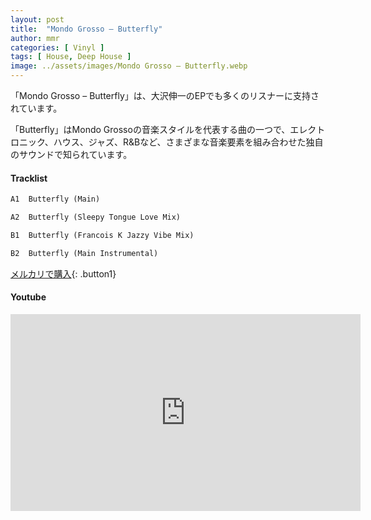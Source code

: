 ```yaml
---
layout: post
title:  "Mondo Grosso – Butterfly"
author: mmr
categories: [ Vinyl ]
tags: [ House, Deep House ]
image: ../assets/images/Mondo Grosso – Butterfly.webp
---
```


「Mondo Grosso – Butterfly」は、大沢伸一のEPでも多くのリスナーに支持されています。

「Butterfly」はMondo Grossoの音楽スタイルを代表する曲の一つで、エレクトロニック、ハウス、ジャズ、R&Bなど、さまざまな音楽要素を組み合わせた独自のサウンドで知られています。

#### Tracklist
```md
A1  Butterfly (Main)

A2  Butterfly (Sleepy Tongue Love Mix)

B1  Butterfly (Francois K Jazzy Vibe Mix)

B2  Butterfly (Main Instrumental)
```

[メルカリで購入](https://jp.mercari.com/item/m70429035417?afid=6142608987){: .button1}

#### Youtube
<iframe width="560" height="315" src="https://www.youtube.com/embed/lxSuz8WVb1c?si=8-w19ifOyku3R5cT" title="YouTube video player" frameborder="0" allow="accelerometer; autoplay; clipboard-write; encrypted-media; gyroscope; picture-in-picture; web-share" referrerpolicy="strict-origin-when-cross-origin" allowfullscreen></iframe>